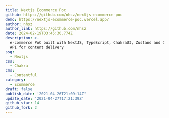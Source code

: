 ```yaml
---
title: Nextjs Ecommerce Poc
github: https://github.com/nhsz/nextjs-ecommerce-poc
demo: https://nextjs-ecommerce-poc.vercel.app/
author: nhsz
author_link: https://github.com/nhsz
date: 2024-02-19T03:45:30.774Z
description: >-
  e-commerce PoC built with NextJS, TypeScript, ChakraUI, Zustand and Contentful
  API for content delivery
ssg:
  - Nextjs
css:
  - Chakra
cms:
  - Contentful
category:
  - Ecommerce
draft: false
publish_date: '2021-04-26T21:09:14Z'
update_date: '2021-04-27T17:21:39Z'
github_star: 14
github_fork: 2
---
```


